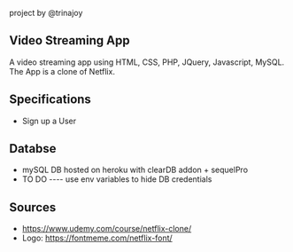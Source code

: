 project by @trinajoy

## Video Streaming App

A video streaming app using HTML, CSS, PHP, JQuery, Javascript, MySQL.
The App is a clone of Netflix.

## Specifications

- Sign up a User

## Databse

- mySQL DB hosted on heroku with clearDB addon + sequelPro
- TO DO ---- use env variables to hide DB credentials

## Sources

- https://www.udemy.com/course/netflix-clone/
- Logo: https://fontmeme.com/netflix-font/

